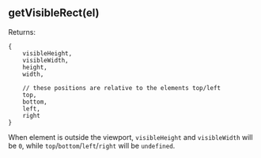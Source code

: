 ## getVisibleRect(el) ##

Returns:
```
{
	visibleHeight,
	visibleWidth,
	height,
	width,
	
	// these positions are relative to the elements top/left
	top,
	bottom,
	left,
	right
}
```

When element is outside the viewport, `visibleHeight` and `visibleWidth` will be `0`, 
while `top`/`bottom`/`left`/`right` will be `undefined`.
